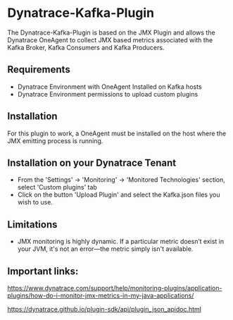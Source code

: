 #  Dynatrace-Kafka-Plugin
The Dynatrace-Kafka-Plugin is based on the JMX Plugin and allows the Dynatrace OneAgent to collect JMX based metrics associated with the Kafka Broker, Kafka Consumers and Kafka Producers. 

## Requirements
* Dynatrace Environment with OneAgent Installed on Kafka hosts
* Dynatrace Environment permissions to upload custom plugins
## Installation
For this plugin to work, a OneAgent must be installed on the host where the JMX emitting process is running.  
## Installation on your Dynatrace Tenant
* From the 'Settings' -> 'Monitoring' -> 'Monitored Technologies' section, select 'Custom plugins' tab
* Click on the button 'Upload Plugin' and select the Kafka.json files you wish to use.

## Limitations
* JMX monitoring is highly dynamic. If a particular metric doesn’t exist in your JVM, it's not an error—the metric simply isn't available.

## Important links:

https://www.dynatrace.com/support/help/monitoring-plugins/application-plugins/how-do-i-monitor-jmx-metrics-in-my-java-applications/ 

 https://dynatrace.github.io/plugin-sdk/api/plugin_json_apidoc.html
